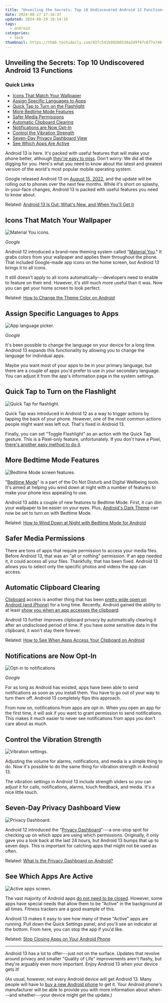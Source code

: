 ```yaml
---
title: "Unveiling the Secrets: Top 10 Undiscovered Android 13 Functions"
date: 2024-08-27 17:16:37
updated: 2024-08-29 10:14:16
tags:
  - android
categories:
  - tech
thumbnail: https://thmb.techidaily.com/937c541b992b0530a2d9f47c677a74bf9df2301f6046e8bfec9f3c89d8f0ff48.jpg
---
```


## Unveiling the Secrets: Top 10 Undiscovered Android 13 Functions

### Quick Links

* [Icons That Match Your Wallpaper](https://some-approaches.techidaily.com/unlocking-the-power-of-shareable-internet-humor-for-2024/)
* [Assign Specific Languages to Apps](https://facebook-record-videos.techidaily.com/updated-in-2024-break-it-down-free-techniques-to-go-frame-by-frame-on-youtube/)
* [Quick Tap to Turn on the Flashlight](https://android-location.techidaily.com/in-2024-10-free-location-spoofers-to-fake-gps-location-on-your-vivo-y200e-5g-drfone-by-drfone-virtual/)
* [More Bedtime Mode Features](https://extra-resources.techidaily.com/propel-your-virtual-presence-with-these-gadgets/)
* [Safer Media Permissions](https://hardware-updates.techidaily.com/simple-and-quick-how-to-update-your-gtx-660-graphics-card-drivers/)
* [Automatic Clipboard Clearing](https://blog-min.techidaily.com/2-ways-to-transfer-text-messages-from-tecno-spark-go-2023-to-iphone-1514131211x8-drfone-by-drfone-transfer-from-android-transfer-from-android/)
* [Notifications are Now Opt-In](https://screen-video-capture.techidaily.com/new-uniting-obs-and-zoom-a-compreehensive-video-guide/)
* [Control the Vibration Strength](https://screen-mirroring-recording.techidaily.com/new-in-2024-mastering-visual-clarity-blur-your-meeting-backgrounds/)
* [Seven-Day Privacy Dashboard View](https://facebook-video-share.techidaily.com/the-filmmakers-guide-to-avoiding-overused-channel-labels-for-2024/)
* [See Which Apps Are Active](https://android-pokemon-go.techidaily.com/how-to-get-the-dragon-scale-and-evolution-enabled-pokemon-on-nokia-g310-drfone-by-drfone-virtual-android/)

 Android 13 is here. It's packed with useful features that will make your phone better, although [they're easy to miss](https://extra-support.techidaily.com/in-2024-pro-camera-addons-buyers-insider-guide/). Don't worry: We did all the digging for you. Here's what you need to know about the latest and greatest version of the world's most popular mobile operating system.

 Google released Android 13 on [August 15, 2022](https://ios-unlock.techidaily.com/how-to-change-country-on-app-store-for-apple-iphone-se-2022-with-7-methods-by-drfone-ios/), and the update will be rolling out to phones over the next few months. While it's short on splashy, in-your-face changes, Android 13 is packed with useful features you need to know about.

Related: [Android 13 Is Out: What's New, and When You'll Get It](https://ios-unlock.techidaily.com/how-to-change-country-on-app-store-for-apple-iphone-se-2022-with-7-methods-by-drfone-ios/) 

##  Icons That Match Your Wallpaper

![Material You icons.](https://static1.howtogeekimages.com/wordpress/wp-content/uploads/2022/08/Image-from-iOS-43.png) 

_Google_

 Android 12 introduced a brand-new theming system called "[Material You](https://extra-resources.techidaily.com/choosing-a-gimbal-for-smooth-drone-photos-and-videos/)." It grabs colors from your wallpaper and applies them throughout the phone. That included Google-made app icons on the home screen, but Android 13 brings it to all icons.

 It still doesn't apply to all icons automatically---developers need to enable to feature on their end. However, it's still much more useful than it was. Now you can get your home screen to look perfect.

Related: [How to Change the Theme Color on Android](https://extra-resources.techidaily.com/choosing-a-gimbal-for-smooth-drone-photos-and-videos/) 

##  Assign Specific Languages to Apps

![App language picker.](https://static1.howtogeekimages.com/wordpress/wp-content/uploads/2022/08/Image-from-iOS-45.png) 

_Google_

 It's been possible to change the language on your device for a long time. Android 13 expands this functionality by allowing you to change the language for individual apps.

 Maybe you want most of your apps to be in your primary language, but there are a couple of apps you'd prefer to use in your secondary language. You can adjust it from the app's information page in the system settings.

##  Quick Tap to Turn on the Flashlight

![Quick Tap for flashlight.](https://static1.howtogeekimages.com/wordpress/wp-content/uploads/2022/08/2022-08-16_9-01-16.jpg) 

 Quick Tap was introduced in Android 12 as a way to trigger actions by tapping the back of your phone. However, one of the most common actions people might want was left out. That's fixed in Android 13.

 Finally, you can set "Toggle Flashlight" as an action with the Quick Tap gesture. This is a Pixel-only feature, unfortunately. If you don't have a Pixel, [there's another easy method to do it](https://extra-support.techidaily.com/new-nighttime-narratives-in-pixels/).

##  More Bedtime Mode Features

![Bedtime Mode screen features.](https://static1.howtogeekimages.com/wordpress/wp-content/uploads/2022/08/2022-08-16_9-03-42.jpg) 

 "[Bedtime Mode](https://some-techniques.techidaily.com/2024-approved-free-top-10-vr-360-video-players-for-pc/)" is a part of the Do Not Disturb and Digital Wellbeing tools. It's aimed at helping you wind down at night with a number of features to make your phone less appealing to use.

 Android 13 adds a couple of new features to Bedtime Mode. First, it can dim your wallpaper to be easier on your eyes. Plus, [Android's Dark Theme](https://android-unlock.techidaily.com/in-2024-how-to-change-vivo-lock-screen-clock-in-seconds-by-drfone-android/) can now be set to turn on with Bedtime Mode.

Related: [How to Wind Down at Night with Bedtime Mode for Android](https://some-techniques.techidaily.com/2024-approved-free-top-10-vr-360-video-players-for-pc/) 

##  Safer Media Permissions

 There are tons of apps that require permission to access your media files. Before Android 13, that was an "all or nothing" permission. If an app needed it, it could access all your files. Thankfully, that has been fixed. Android 13 allows you to select only the specific photos and videos the app can access.

##  Automatic Clipboard Clearing

[Clipboard](https://screen-activity-recording.techidaily.com/new-the-essentials-of-webcam-capture-with-free2x-app/) access is another thing that has been [pretty wide open on Android (and iPhone)](https://blog-min.techidaily.com/5-techniques-to-transfer-data-from-huawei-nova-y91-to-iphone-15141312-drfone-by-drfone-transfer-from-android-transfer-from-android/) for a long time. Recently, Android gained the ability to at least [show you when an app accesses the clipboard](https://screen-capture.techidaily.com/updated-economical-pc-monitoring-devices/).

 Android 13 further improves clipboard privacy by automatically clearing it after an undisclosed period of time. If you have some sensitive data in the clipboard, it won't stay there forever.

Related: [How to See When Apps Access Your Clipboard on Android](https://screen-capture.techidaily.com/updated-economical-pc-monitoring-devices/) 

##  Notifications are Now Opt-In

![Opt-in to notifications](https://static1.howtogeekimages.com/wordpress/wp-content/uploads/2022/08/Image-from-iOS-44.png) 

_Google_

 For as long as Android has existed, apps have been able to send notifications as soon as you install them. You have to go out of your way to turn them off. Android 13 completely flips this approach.

 From now on, notifications from apps are opt-in. When you open an app for the first time, it will ask if you want to grant permission to send notifications. This makes it much easier to never see notifications from apps you don't care about as much.

##  Control the Vibration Strength

![Vibration settings.](https://static1.howtogeekimages.com/wordpress/wp-content/uploads/2022/08/2022-08-16_9-05-00.jpg) 

 Adjusting the volume for alarms, notifications, and media is a simple thing to do. Now it's possible to do the same thing for vibration strength in Android 13.

 The vibration settings in Android 13 include strength sliders so you can adjust it for calls, notifications, alarms, touch feedback, and media. It's a nice little touch.

##  Seven-Day Privacy Dashboard View

![Privacy Dashboard.](https://static1.howtogeekimages.com/wordpress/wp-content/uploads/2022/08/2022-08-16_9-07-17.jpg) 

 Android 12 introduced the "[Privacy Dashboard](https://instagram-video-recordings.techidaily.com/updated-2024-approved-instagrams-essential-quick-tutorial-for-chat/)"---a one-stop spot for checking up on which apps are using which permissions. Originally, it only gave you a look back at the last 24 hours, but Android 13 bumps that up to seven days. This is important for catching apps that might not be used as often.

Related: [What Is the Privacy Dashboard on Android?](https://instagram-video-recordings.techidaily.com/updated-2024-approved-instagrams-essential-quick-tutorial-for-chat/) 

##  See Which Apps Are Active

![Active apps screen.](https://static1.howtogeekimages.com/wordpress/wp-content/uploads/2022/08/2022-08-16_9-07-42.jpg) 

 The vast majority of Android apps [do not need to be closed](https://fox-blue.techidaily.com/updated-2024-approved-unpacking-virtual-reality-its-upside-and-downside/). However, some apps have special needs that allow them to be "Active" in the background at all times. Fitness trackers are a good example of this.

 Android 13 makes it easy to see how many of these "Active" apps are running. Pull down the Quick Settings panel, and you'll see an indicator at the bottom. From here, you can stop the app if you'd like.

Related: [Stop Closing Apps on Your Android Phone](https://fox-blue.techidaily.com/updated-2024-approved-unpacking-virtual-reality-its-upside-and-downside/) 

---

 Android 13 has a lot to offer---just not on the surface. Updates that revolve around privacy and smaller "Quality of Life" improvements aren't flashy, but they're arguably even more important. Enjoy Android 13 when your device gets it!

 (As usual, however, not every Android device will get Android 13\. Many people will have to [buy a new Android phone](https://twitter-videos.techidaily.com/hot-takes-highlight-twitters-trending-topics-for-2024/) to get it. Your Android phone's manufacturer will be able to provide you with more information about when---and whether---your device might get the update.)

<ins class="adsbygoogle"
     style="display:block"
     data-ad-format="autorelaxed"
     data-ad-client="ca-pub-7571918770474297"
     data-ad-slot="1223367746"></ins>



<ins class="adsbygoogle"
     style="display:block"
     data-ad-client="ca-pub-7571918770474297"
     data-ad-slot="8358498916"
     data-ad-format="auto"
     data-full-width-responsive="true"></ins>
